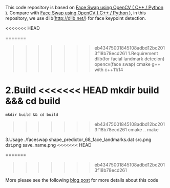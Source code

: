 This code repository is based on [Face Swap using OpenCV ( C++ / Python )](https://www.learnopencv.com/face-swap-using-opencv-c-python/).
Compare with [Face Swap using OpenCV ( C++ / Python )](https://www.learnopencv.com/face-swap-using-opencv-c-python/), in this repository, we use dlib(http://dlib.net/) for face keypoint detection.

<<<<<<< HEAD

=======
>>>>>>> eb43475001845108adbd12bc2013f18b78ecd261
1.Requirement
    dlib(for facial landmark detecion)
    opencv(face swap)
    cmake
    g++ with c++11/14

2.Build
<<<<<<< HEAD
    mkdir build &&& cd build
=======
    mkdir build && cd build
>>>>>>> eb43475001845108adbd12bc2013f18b78ecd261
    cmake ..
    make

3.Usage
    ./faceswap shape_predictor_68_face_landmarks.dat src.png dst.png save_name.png
<<<<<<< HEAD
    
=======

>>>>>>> eb43475001845108adbd12bc2013f18b78ecd261

More please see the following [blog post](https://www.learnopencv.com/face-swap-using-opencv-c-python/) for more details about this code
